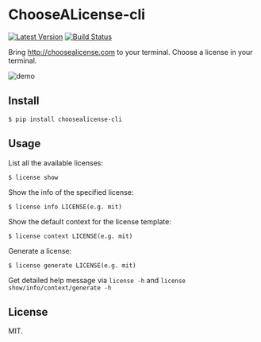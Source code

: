# ChooseALicense-cli

[![Latest Version][1]][2]
[![Build Status][3]][4]

Bring http://choosealicense.com to your terminal. Choose a license in your terminal.

![demo][]

## Install

    $ pip install choosealicense-cli

## Usage

List all the available licenses:

    $ license show

Show the info of the specified license:

    $ license info LICENSE(e.g. mit)

Show the default context for the license template:

    $ license context LICENSE(e.g. mit)

Generate a license:

    $ license generate LICENSE(e.g. mit)

Get detailed help message via `license -h` and `license show/info/context/generate -h`

## License

MIT.

[1]: http://img.shields.io/pypi/v/choosealicense-cli.svg
[2]: https://pypi.python.org/pypi/choosealicense-cli
[3]: https://travis-ci.org/lord63/choosealicense-cli.svg
[4]: https://travis-ci.org/lord63/choosealicense-cli
[demo]: https://cloud.githubusercontent.com/assets/5268051/7150903/b7f16168-e354-11e4-91b5-0965a86c8158.jpeg
